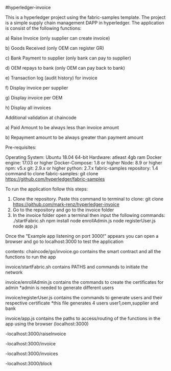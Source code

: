 #hyperledger-invoice

This is a hyperledger project using the fabric-samples template.
The project is a simple supply chain management DAPP in hyperledger.
The application is consist of the following functions:

a) Raise Invoice (only supplier can create invoice)

b) Goods Received (only OEM can register GR)

c) Bank Payment to supplier (only bank can pay to supplier)

d) OEM repays to bank (only OEM can pay back to bank)

e) Transaction log (audit history) for invoice

f) Display invoice per supplier

g) Display invoice per OEM

h) Display all invoices

  Additional validation at chaincode
  
  a) Paid Amount to be always less than invoice amount
  
  b) Repayment amount to be always greater than payment amount
  
  
  
Pre-requisites:

Operating System: Ubuntu 18.04 64-bit
Hardware: atleast 4gb ram
Docker engine: 17.03 or higher
Docker-Compose: 1.8 or higher
Node: 8.9 or higher
npm: v5.x
git: 2.9.x or higher
python: 2.7.x
fabric-samples repository: 1.4 
  command to clone fabric-samples: git clone https://github.com/hyperledger/fabric-samples

To run the application follow this steps:
1. Clone the repository. Paste this command to terminal to clone: git clone https://github.com/mark-renz/hyperledger-invoice
2. Go to the repository and go to the invoice folder
3. In the invoice folder open a terminal then input the following commands:
  ./startFabric.sh
  npm install
  node enrollAdmin.js
  node registerUser.js
  node app.js
  
Once the "Example app listening on port 3000!" appears you can open a browser and go to localhost:3000 to test the application

contents:
chaincode/go/invoice.go
  contains the smart contract and all the functions to run the app

invoice/startFabric.sh
  contains PATHS and commands to initiate the network

invoice/enrollAdmin.js
  contains the commands to create the certificates for admin
   *admin is needed to generate different users

invoice/registerUser.js
  contains the commands to generate users and their respective certificate
   *this file generates 4 users user1,oem,supplier and bank
   
invoice/app.js
  contains the paths to access/routing of the functions in the app using the browser (localhost:3000)
  
  -localhost:3000/raiseInvoice
  
  -localhost:3000/invoice
  
  -localhost:3000/invoices
  
  -localhost:3000/block
  
  
